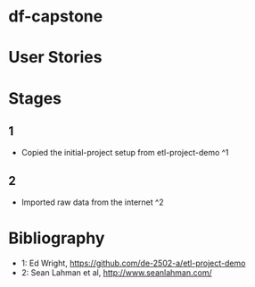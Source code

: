 # df-capstone

# User Stories


# Stages
## 1
- Copied the initial-project setup from etl-project-demo ^1
## 2
- Imported raw data from the internet ^2


# Bibliography
- 1: Ed Wright, https://github.com/de-2502-a/etl-project-demo
- 2: Sean Lahman et al, http://www.seanlahman.com/